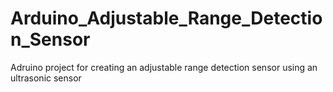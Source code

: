 # Arduino_Adjustable_Range_Detection_Sensor
Adruino project for creating an adjustable range detection sensor using an ultrasonic sensor
